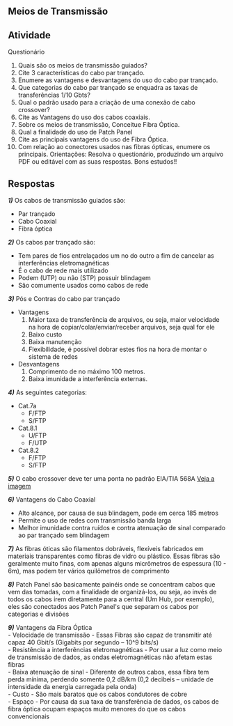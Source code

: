 ## Meios de Transmissão

## Atividade
Questionário
1) Quais são os meios de transmissão guiados?
2) Cite 3 características do cabo par trançado.
3) Enumere as vantagens e desvantagens do uso do cabo par trançado.
4) Que categorias do cabo par trançado se enquadra as taxas de transferências 1/10 Gbts?
5) Qual o padrão usado para a criação de uma conexão de cabo crossover?
6) Cite as Vantagens do uso dos cabos coaxiais.
7) Sobre os meios de transmissão, Conceitue Fibra Óptica.
8) Qual a finalidade do uso de Patch Panel
9) Cite as principais vantagens do uso de Fibra Óptica.
10) Com relação ao conectores usados nas fibras ópticas, enumere os principais.
Orientações: Resolva o questionário, produzindo um arquivo PDF ou editável com as suas respostas. Bons
estudos!!

## Respostas

_**1)**_ Os cabos de transmissão guiados são:
  - Par trançado
  - Cabo Coaxial
  - Fibra óptica

_**2)**_ Os cabos par trançado são:
  - Tem pares de fios entrelaçados um no do outro a fim de cancelar as interferências eletromagnéticas
  - É o cabo de rede mais utilizado
  - Podem (UTP) ou não (STP) possuir blindagem 
  - São comumente usados como cabos de rede
  
_**3)**_ Pós e Contras do cabo par trançado
  - Vantagens
    1. Maior taxa de transferência de arquivos, ou seja, maior velocidade na hora de copiar/colar/enviar/receber arquivos, seja qual for ele
    2. Baixo custo
    3. Baixa manutenção
    4. Flexibilidade, é possível dobrar estes fios na hora de montar o sistema de redes
  - Desvantagens
    1. Comprimento de no máximo 100 metros.
    2. Baixa imunidade a interferência externas.

_**4)**_ As seguintes categorias:
  - Cat.7a
    - F/FTP
    - S/FTP
  - Cat.8.1
    - U/FTP
    - F/UTP
  - Cat.8.2
    - F/FTP
    - S/FTP

_**5)**_ O cabo crossover deve ter uma ponta no padrão EIA/TIA 568A [Veja a imagem](https://www.infowester.com/img_art/tutcabo_7.jpg)

_**6)**_ Vantagens do Cabo Coaxial
  - Alto alcance, por causa de sua blindagem, pode em cerca 185 metros
  - Permite o uso de redes com transmissão banda larga
  - Melhor imunidade contra ruídos e contra atenuação de sinal comparado ao par trançado sem blindagem

_**7)**_ As fibras óticas são filamentos dobráveis, flexíveis fabricados em materiais transparentes como fibras de vidro ou plástico. Essas fibras são geralmente muito finas, com apenas alguns micrômetros de espessura (10 - 6m), mas podem ter vários quilômetros de comprimento

_**8)**_ Patch Panel são basicamente painéis onde se concentram cabos que vem das tomadas, com a finalidade de organizá-los, ou seja, ao invés de todos os cabos irem diretamente para a central (Um Hub, por exemplo), eles são conectados aos Patch Panel's que separam os cabos por categorias e divisões
  
_**9)**_ Vantagens da Fibra Óptica  
    - Velocidade de transmissão - Essas Fibras são capaz de transmitir até capaz 40 Gbit/s (Gigabits por segundo – 10^9 bits/s)  
    - Resistência a interferências eletromagnéticas - Por usar a luz como meio de transmissão de dados, as ondas eletromagnéticas não afetam estas fibras  
    - Baixa atenuação de sinal - Diferente de outros cabos, essa fibra tem perda mínima, perdendo somente 0,2 dB/km (0,2 decibeis – unidade de intensidade da energia carregada pela onda)  
    - Custo - São mais baratos que os cabos condutores de cobre  
    - Espaço - Por causa da sua taxa de transferência de dados, os cabos de fibra óptica ocupam espaços muito menores do que os cabos convencionais  
